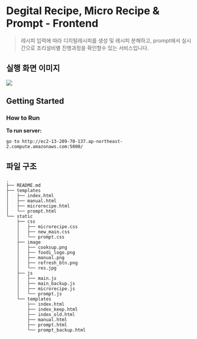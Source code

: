 # Degital Recipe, Micro Recipe & Prompt - Frontend

> 레시피 입력에 따라 디지털레시피를 생성 및 레시피 분해하고, prompt에서 실시간으로 조리설비별 진행과정을 확인할수 있는 서비스입니다.

## 실행 화면 이미지

<img src="https://drive.google.com/file/d/1DrZqE8B0WagG3NR6_0r_yoR4w1J7mgUr/view?resourcekey" />

<br />

## Getting Started

### How to Run

**To run server:**

```shell script
go to http://ec2-13-209-70-137.ap-northeast-2.compute.amazonaws.com:5000/
```


## 파일 구조

```
.
├── README.md
├── templates
│   ├── index.html
│   ├── manual.html
│   ├── microrecipe.html
│   └── prompt.html
└── static
    ├── css
    │   ├── microrecipe.css
    │   ├── new_main.css
    │   └── prompt.css
    ├── image
    │   ├── cooksup.png
    │   ├── foodi_logo.png
    │   ├── manual.png
    │   ├── refresh_btn.png
    │   └── res.jpg
    ├── js
    │   ├── main.js
    │   ├── main_backup.js
    │   ├── microrecipe.js
    │   └── prompt.js
    └── templates
        ├── index.html
        ├── index_keep.html
        ├── index_old.html
        ├── manual.html
        ├── prompt.html
        └── prompt_backup.html
```
